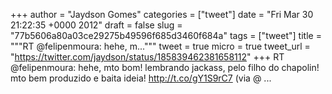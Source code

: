 
+++
author = "Jaydson Gomes"
categories = ["tweet"]
date = "Fri Mar 30 21:22:35 +0000 2012"
draft = false
slug = "77b5606a80a03ce29275b49596f685d3460f684a"
tags = ["tweet"]
title = """RT @felipenmoura: hehe, m..."""
tweet = true
micro = true
tweet_url = "https://twitter.com/jaydson/status/185839462381658112"
+++
RT @felipenmoura: hehe, mto bom! lembrando jackass, pelo filho do chapolin! mto bem produzido e baita ideia! http://t.co/gY1S9rC7 (via @ ...
